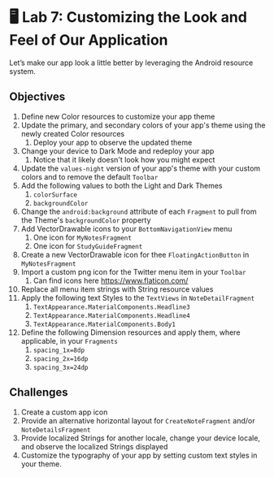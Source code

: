 # 🖥 Lab 7: Customizing the Look and Feel of Our Application
Let’s make our app look a little better by leveraging the Android resource system.

## Objectives
1. Define new Color resources to customize your app theme
2. Update the primary, and secondary colors of your app's theme using the newly created Color resources    
    1. Deploy your app to observe the updated theme
3. Change your device to Dark Mode and redeploy your app
    1. Notice that it likely doesn't look how you might expect
4. Update the `values-night` version of your app's theme with your custom colors and to remove the default `Toolbar`
5. Add the following values to both the Light and Dark Themes
    1. `colorSurface`
    2. `backgroundColor`
6. Change the `android:background` attribute of each `Fragment` to pull from the Theme's `backgroundColor` property
7. Add VectorDrawable icons to your `BottomNavigationView` menu
    1. One icon for `MyNotesFragment`
    2. One icon for `StudyGuideFragment`
8. Create a new VectorDrawable icon for thee `FloatingActionButton` in `MyNotesFragment`
9. Import a custom png icon for the Twitter menu item in your `Toolbar`
    1. Can find icons here https://www.flaticon.com/
10. Replace all menu item strings with String resource values
11. Apply the following text Styles to the `TextViews` in `NoteDetailFragment`
    1. `TextAppearance.MaterialComponents.Headline3`
    2. `TextAppearance.MaterialComponents.Headline4`
    3. `TextAppearance.MaterialComponents.Body1`
12. Define the following Dimension resources and apply them, where applicable, in your `Fragments`    
    1. `spacing_1x=8dp`
    2. `spacing_2x=16dp`
    3. `spacing_3x=24dp`

## Challenges
1. Create a custom app icon
2. Provide an alternative horizontal layout for `CreateNoteFragment` and/or `NoteDetailsFragment`
3. Provide localized Strings for another locale, change your device locale, and observe the localized Strings displayed
4. Customize the typography of your app by setting custom text styles in your theme.
